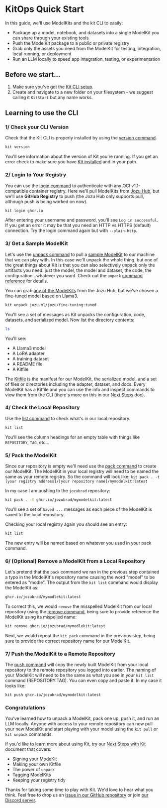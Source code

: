 <script setup>
import vGaTrack from '@theme/directives/ga'
</script>

# KitOps Quick Start

In this guide, we'll use ModelKits and the kit CLI to easily:
* Package up a model, notebook, and datasets into a single ModelKit you can share through your existing tools
* Push the ModelKit package to a public or private registry
* Grab only the assets you need from the ModelKit for testing, integration, local running, or deployment
* Run an LLM locally to speed app integration, testing, or experimentation

## Before we start...

1. Make sure you've got the [Kit CLI setup](./cli/installation.md).
2. Create and navigate to a new folder on your filesystem - we suggest calling it `KitStart` but any name works.

## Learning to use the CLI

### 1/ Check your CLI Version

Check that the Kit CLI is properly installed by using the [version command](./cli/cli-reference.md#kit-version).

```sh
kit version
```

You'll see information about the version of Kit you're running. If you get an error check to make sure you have [Kit installed](./cli/installation.md) and in your path.

### 2/ Login to Your Registry

You can use the [login command](./cli/cli-reference.md#kit-login) to authenticate with any OCI v1.1-compatible container registry. Here we'll pull ModelKits from [Jozu Hub](https://jozu.ml/discover), but we'll use **GitHub Registry** to push (the Jozu Hub only supports pull, although push is being worked on now).

```sh
kit login ghcr.io
```

After entering your username and password, you'll see `Log in successful`. If you get an error it may be that you need an HTTP vs HTTPS (default) connection. Try the login command again but with `--plain-http`.

### 3/ Get a Sample ModelKit

Let's use the [unpack command](./cli/cli-reference.md#kit-unpack) to pull a [sample ModelKit](./modelkit/premade-modelkits.md) to our machine that we can play with. In this case we'll unpack the whole thing, but one of the great things about Kit is that you can also selectively unpack only the artifacts you need: just the model, the model and dataset, the code, the configuration...whatever you want. Check out the `unpack` [command reference](./cli/cli-reference.md#kit-unpack) for details.

You can grab <a href="https://jozu.ml/discover"
  v-ga-track="{
    category: 'link',
    label: 'grab any of the ModelKits',
    location: 'docs/quick-start'
  }">any of the ModelKits</a> from the Jozu Hub, but we've chosen a fine-tuned model based on Llama3.

```sh
kit unpack jozu.ml/jozu/fine-tuning:tuned
```

You'll see a set of messages as Kit unpacks the configuration, code, datasets, and serialized model. Now list the directory contents:

```sh
ls
```

You'll see:
* A Llama3 model
* A LoRA adapter
* A training dataset
* A README file
* A Kitfile

The [Kitfile](./kitfile/kf-overview.md) is the manifest for our ModelKit, the serialized model, and a set of files or directories including the adapter, dataset, and docs. Every ModelKit has a Kitfile and you can use the info and inspect commands to view them from the CLI (there's more on this in our [Next Steps](next-steps.md) doc).

### 4/ Check the Local Repository

Use the [list command](./cli/cli-reference.md#kit-list) to check what's in our local repository.

```sh
kit list
```

You'll see the column headings for an empty table with things like `REPOSITORY`, `TAG`, etc...

### 5/ Pack the ModelKit

Since our repository is empty we'll need use the [pack command](./cli/cli-reference.md#kit-pack) to create our ModelKit. The ModelKit in your local registry will need to be named the same as your remote registry. So the command will look like: `kit pack . -t [your registry address]/[your repository name]/mymodelkit:latest`

In my case I am pushing to the `jozubrad` repository:

```sh
kit pack . -t ghcr.io/jozubrad/mymodelkit:latest
```

You'll see a set of `Saved ...` messages as each piece of the ModelKit is saved to the local repository.

Checking your local registry again you should see an entry:

```sh
kit list
```

The new entry will be named based on whatever you used in your pack command.

### 6/ (Optional) Remove a ModelKit from a Local Repository

Let's pretend that the `pack` command we ran in the previous step contained a typo in the ModelKit's repository name causing the word "model" to be entered as "modle". The output from the `kit list` command would display the ModelKit as:

```sh
ghcr.io/jozubrad/mymodlekit:latest
```

To correct this, we would `remove` the misspelled ModelKit from our local repository using the [remove command](./cli/cli-reference.md#kit-remove), being sure to provide reference the ModelKit using its mispelled name:

```sh
kit remove ghcr.io/jozubrad/mymodlekit:latest
```

Next, we would repeat the `kit pack` command in the previous step, being sure to provide the correct repository name for our ModelKit.

### 7/ Push the ModelKit to a Remote Repository

The [push command](./cli/cli-reference.md#kit-push) will copy the newly built ModelKit from your local repository to the remote repository you logged into earlier. The naming of your ModelKit will need to be the same as what you see in your `kit list` command (REPOSITORY:TAG). You can even copy and paste it. In my case it looks like:

<!-- replace with Jozu Hub once private repos are ready -->

```sh
kit push ghcr.io/jozubrad/mymodelkit:latest
```

### Congratulations

You've learned how to unpack a ModelKit, pack one up, push it, and run an LLM locally. Anyone with access to your remote repository can now pull your new ModelKit and start playing with your model using the `kit pull` or `kit unpack` commands.

If you'd like to learn more about using Kit, try our [Next Steps with Kit](./next-steps.md) document that covers:
* Signing your ModeKit
* Making your own Kitfile
* The power of `unpack`
* Tagging ModelKits
* Keeping your registry tidy

Thanks for taking some time to play with Kit. We'd love to hear what you think. Feel free to drop us an [issue in our GitHub repository](https://github.com/jozu-ai/kitops/issues) or join [our Discord server](https://discord.gg/3eDb4yAN).
